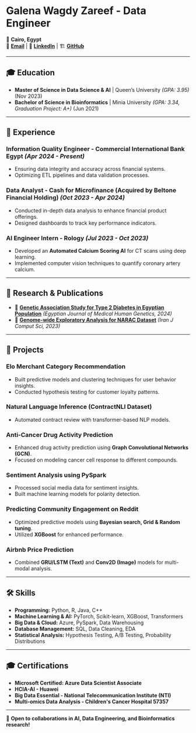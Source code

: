 # Galena Wagdy Zareef - Data Engineer

📍 **Cairo, Egypt**  
📧 **[Email](mailto:galena.wagdy.zareef@gmail.com)** | 🔗 **[LinkedIn](https://www.linkedin.com/in/galena-wagdy-zareef/)** | 🏗️ **[GitHub](https://github.com/Galena-Wagdy-Zareef)**  

---

## 🎓 Education

- **Master of Science in Data Science & AI** | Queen’s University _(GPA: 3.95)_ (Nov 2023)  
- **Bachelor of Science in Bioinformatics** | Minia University _(GPA: 3.34, Graduation Project: A+)_ (Jun 2021)  

---

## 💼 Experience

### **Information Quality Engineer** - Commercial International Bank Egypt _(Apr 2024 - Present)_
- Ensuring data integrity and accuracy across financial systems.
- Optimizing ETL pipelines and data validation processes.

### **Data Analyst** - Cash for Microfinance (Acquired by Beltone Financial Holding) _(Oct 2023 - Apr 2024)_
- Conducted in-depth data analysis to enhance financial product offerings.
- Designed dashboards to track key performance indicators.

### **AI Engineer Intern** - Rology _(Jul 2023 - Oct 2023)_
- Developed an **Automated Calcium Scoring AI** for CT scans using deep learning.
- Implemented computer vision techniques to quantify coronary artery calcium.

---

## 🔬 Research & Publications

- 🧬 **[Genetic Association Study for Type 2 Diabetes in Egyptian Population](https://doi.org/10.1186/s43042-024-00546-x)** _(Egyptian Journal of Medical Human Genetics, 2024)_
- 🧪 **[Genome-wide Exploratory Analysis for NARAC Dataset](https://doi.org/10.1007/s42044-023-00147-8)** _(Iran J Comput Sci, 2023)_

---

## 🚀 Projects

### **Elo Merchant Category Recommendation**
- Built predictive models and clustering techniques for user behavior insights.
- Conducted hypothesis testing for customer loyalty patterns.

### **Natural Language Inference (ContractNLI Dataset)**
- Automated contract review with transformer-based NLP models.

### **Anti-Cancer Drug Activity Prediction**
- Enhanced drug activity prediction using **Graph Convolutional Networks (GCN)**.
- Focused on modeling cancer cell response to different compounds.

### **Sentiment Analysis using PySpark**
- Processed social media data for sentiment insights.
- Built machine learning models for polarity detection.

### **Predicting Community Engagement on Reddit**
- Optimized predictive models using **Bayesian search, Grid & Random tuning**.
- Utilized **XGBoost** for enhanced performance.

### **Airbnb Price Prediction**
- Combined **GRU/LSTM (Text)** and **Conv2D (Image)** models for multi-modal analysis.

---

## 🛠 Skills

- **Programming:** Python, R, Java, C++
- **Machine Learning & AI:** PyTorch, Scikit-learn, XGBoost, Transformers
- **Big Data & Cloud:** Azure, PySpark, Data Warehousing
- **Database Management:** SQL, Data Cleaning, EDA
- **Statistical Analysis:** Hypothesis Testing, A/B Testing, Probability Distributions

---

## 🎓 Certifications

- **Microsoft Certified: Azure Data Scientist Associate**
- **HCIA-AI - Huawei**
- **Big Data Essential - National Telecommunication Institute (NTI)**
- **Multi-omics Data Analysis - Children's Cancer Hospital 57357**

---

🚀 **Open to collaborations in AI, Data Engineering, and Bioinformatics research!**
